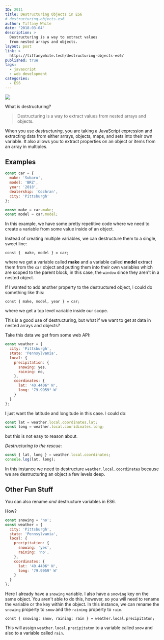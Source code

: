 ```yaml
---
ID: 2911
title: Destructuring Objects in ES6
# destructuring-objects-es6
author: Tiffany White
date: "2018-03-04"
description: >
  Destructuring is a way to extract values
  from nested arrays and objects.
layout: post
link: >
  https://tiffanywhite.tech/destructuring-objects-es6/
published: true
tags:
  - javascript
  - web development
categories:
  - ES6
---
```


<img src="https://res.cloudinary.com/twhiteblog/image/upload/c_scale,w_2827/v1527286051/adrian-tormo-316868-unsplash_tugcsv.jpg"/>

What is destructuring?

> Destructuring is a way to extract values from nested arrays and objects.

When you use *destructuring*, you are taking a JavaScript expression and extracting data from either arrays, objects, maps, and sets into their own variable. It also allows you to extract properties on an object or items from an array in multiples.

## Examples

```javascript
const car = {
  make: 'Subaru',
  model: 'BRZ',
  year: '2018',
  dealership: 'Cochran',
  city: 'Pittsburgh'
};

const make = car.make;
const model = car.model;
```

In this example, we have some pretty repetitive code where we need to create a variable from some value inside of an object.

Instead of creating multiple variables, we can destructure them to a single, sweet line:

`const {  make, model } = car;`

where we get a variable called **make** and a variable called **model** extract them from the `car` object and putting them into their own variables which are scoped to the parent block, in this case, the `window` since they aren't in a nested object.

If I wanted to add another property to the destructured object, I could do something like this:

`const { make, model, year } = car;`

where we get a top level variable inside our scope.

This is a good use of destructuring, but what if we want to get at data in nested arrays and objects?

Take this data we get from some web API:

```javascript
const weather = {
  city: 'Pittsburgh',
  state: 'Pennsylvania',
  local: {
    precipitation: {
      snowing: yes,
      raining: no,
    },
    coordinates: {
      lat: '40.4406° N',
      long: '79.9959° W'
    }
  }
};
```

I just want the latitude and longitude in this case. I could do:

```javascript
const lat = weather.local.coordinates.lat;
const long = weather.local.cooridinates.long;
```
but this is not easy to reason about.

*Destructuring to the rescue*:

```javascript
const { lat, long } = weather.local.coordinates;
console.log(lat, long);
```

In this instance we need to destructure `weather.local.coordinates` because we are destructuring an object a few levels deep.

## Other Fun Stuff

You can also rename *and* destructure variables in ES6.

How?

```javascript
const snowing = 'no';
const weather = {
  city: 'Pittsburgh',
  state: 'Pennsylvania',
  local: {
    precipitation: {
      snowing: 'yes',
      raining: 'no',
    },
    coordinates: {
      lat: '40.4406° N',
      long: '79.9959° W'
    }
  }
};
```
Here I already have a `snowing` variable. I also have a `snowing` key on the same object. You aren't able to do this, however, so you will need to rename the variable or the key within the object. In this instance, we can rename the `snowing` property to `snow` and the `raining` property to `rain`.

`const { snowing: snow, raining: rain } = weather.local.precipitaton;`

This will assign `weather.local.precipitaton` to a variable called `snow` and also to a variable called `rain`.
